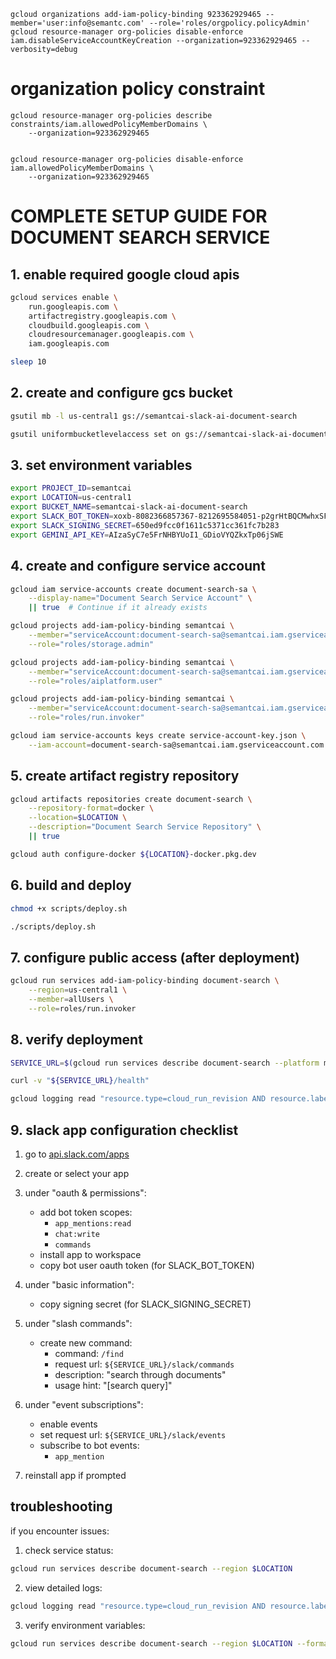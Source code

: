 ```
gcloud organizations add-iam-policy-binding 923362929465 --member='user:info@semantc.com' --role='roles/orgpolicy.policyAdmin'
gcloud resource-manager org-policies disable-enforce iam.disableServiceAccountKeyCreation --organization=923362929465 --verbosity=debug
```

# organization policy constraint
```
gcloud resource-manager org-policies describe constraints/iam.allowedPolicyMemberDomains \
    --organization=923362929465


gcloud resource-manager org-policies disable-enforce iam.allowedPolicyMemberDomains \
    --organization=923362929465
```

# COMPLETE SETUP GUIDE FOR DOCUMENT SEARCH SERVICE

## 1. enable required google cloud apis
```bash
gcloud services enable \
    run.googleapis.com \
    artifactregistry.googleapis.com \
    cloudbuild.googleapis.com \
    cloudresourcemanager.googleapis.com \
    iam.googleapis.com

sleep 10
```

## 2. create and configure gcs bucket
```bash
gsutil mb -l us-central1 gs://semantcai-slack-ai-document-search

gsutil uniformbucketlevelaccess set on gs://semantcai-slack-ai-document-search
```

## 3. set environment variables
```bash
export PROJECT_ID=semantcai
export LOCATION=us-central1
export BUCKET_NAME=semantcai-slack-ai-document-search
export SLACK_BOT_TOKEN=xoxb-8082366857367-8212695584051-p2grHtBQCMwhxSFYZM2BPHLV
export SLACK_SIGNING_SECRET=650ed9fcc0f1611c5371cc361fc7b283
export GEMINI_API_KEY=AIzaSyC7e5FrNHBYUoI1_GDioVYQZkxTp06jSWE
```

## 4. create and configure service account
```bash
gcloud iam service-accounts create document-search-sa \
    --display-name="Document Search Service Account" \
    || true  # Continue if it already exists

gcloud projects add-iam-policy-binding semantcai \
    --member="serviceAccount:document-search-sa@semantcai.iam.gserviceaccount.com" \
    --role="roles/storage.admin"

gcloud projects add-iam-policy-binding semantcai \
    --member="serviceAccount:document-search-sa@semantcai.iam.gserviceaccount.com" \
    --role="roles/aiplatform.user"

gcloud projects add-iam-policy-binding semantcai \
    --member="serviceAccount:document-search-sa@semantcai.iam.gserviceaccount.com" \
    --role="roles/run.invoker"

gcloud iam service-accounts keys create service-account-key.json \
    --iam-account=document-search-sa@semantcai.iam.gserviceaccount.com
```

## 5. create artifact registry repository
```bash
gcloud artifacts repositories create document-search \
    --repository-format=docker \
    --location=$LOCATION \
    --description="Document Search Service Repository" \
    || true

gcloud auth configure-docker ${LOCATION}-docker.pkg.dev
```

## 6. build and deploy
```bash
chmod +x scripts/deploy.sh

./scripts/deploy.sh
```

## 7. configure public access (after deployment)
```bash
gcloud run services add-iam-policy-binding document-search \
    --region=us-central1 \
    --member=allUsers \
    --role=roles/run.invoker
```

## 8. verify deployment
```bash
SERVICE_URL=$(gcloud run services describe document-search --platform managed --region $LOCATION --format 'value(status.url)')

curl -v "${SERVICE_URL}/health"

gcloud logging read "resource.type=cloud_run_revision AND resource.labels.service_name=document-search" --limit 50
```

## 9. slack app configuration checklist
1. go to [api.slack.com/apps](https://api.slack.com/apps)
2. create or select your app
3. under "oauth & permissions":
   - add bot token scopes:
     - `app_mentions:read`
     - `chat:write`
     - `commands`
   - install app to workspace
   - copy bot user oauth token (for SLACK_BOT_TOKEN)

4. under "basic information":
   - copy signing secret (for SLACK_SIGNING_SECRET)

5. under "slash commands":
   - create new command:
     - command: `/find`
     - request url: `${SERVICE_URL}/slack/commands`
     - description: "search through documents"
     - usage hint: "[search query]"

6. under "event subscriptions":
   - enable events
   - set request url: `${SERVICE_URL}/slack/events`
   - subscribe to bot events:
     - `app_mention`

7. reinstall app if prompted

## troubleshooting

if you encounter issues:

1. check service status:
```bash
gcloud run services describe document-search --region $LOCATION
```

2. view detailed logs:
```bash
gcloud logging read "resource.type=cloud_run_revision AND resource.labels.service_name=document-search" --limit 50
```

3. verify environment variables:
```bash
gcloud run services describe document-search --region $LOCATION --format 'yaml(spec.template.spec.containers[0].env)'
```